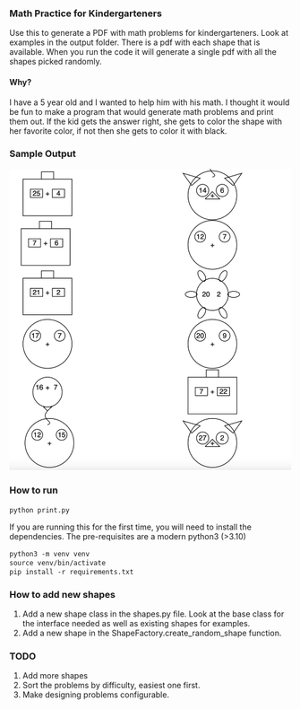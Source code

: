 ### Math Practice for Kindergarteners
Use this to generate a PDF with math problems for kindergarteners.
Look at examples in the output folder. There is a pdf with each shape that is available. When you run the code it will generate a single pdf with all the shapes picked randomly.
#### Why?
I have a 5 year old and I wanted to help him with his math. I thought it would be fun to make a program that would generate math problems and print them out. If the kid gets the answer right, she gets to color the shape with her favorite color, if not then she gets to color it with black. 
### Sample Output
![Sample math problems](output/sample.png)

### How to run
```
python print.py
```

If you are running this for the first time, you will need to install the dependencies. The pre-requisites are a modern python3 (>3.10) 
```
python3 -m venv venv
source venv/bin/activate
pip install -r requirements.txt
```



### How to add new shapes
1. Add a new shape class in the shapes.py file. Look at the base class for the interface needed as well as existing shapes for examples.
2. Add a new shape in the ShapeFactory.create_random_shape function.

### TODO
1. Add more shapes
2. Sort the problems by difficulty, easiest one first. 
3. Make designing problems configurable.
